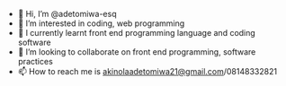 - 👋 Hi, I’m @adetomiwa-esq
- 👀 I’m interested in coding, web programming
- 🌱 I currently learnt front end programming language and coding software 
- 💞️ I’m looking to collaborate on front end programming, software practices 
- 📫 How to reach me is akinolaadetomiwa21@gmail.com/08148332821

<!---
adetomiwa-esq/adetomiwa-esq is a ✨ special ✨ repository because its `README.md` (this file) appears on your GitHub profile.
You can click the Preview link to take a look at your changes.
--->
